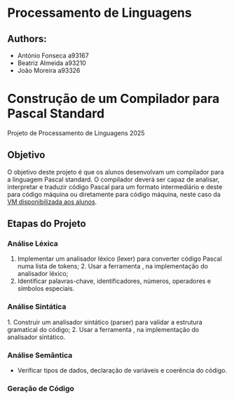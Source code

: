 # Processamento de Linguagens

## Authors:
    
* António Fonseca a93167
* Beatriz Almeida a93210
* João Moreira a93326
    

# Construção de um Compilador para Pascal Standard
Projeto de Processamento de Linguagens 2025

## Objetivo
O objetivo deste projeto é que os alunos desenvolvam um compilador para a linguagem Pascal standard.
O compilador deverá ser capaz de analisar, interpretar e traduzir código Pascal para um formato intermediário e deste para código máquina ou diretamente para código máquina, neste caso da [VM disponibilizada aos alunos](https://ewvm.epl.di.uminho.pt).

## Etapas do Projeto

### Análise Léxica

1. Implementar um analisador léxico (lexer) para converter código Pascal numa lista de tokens;
 2. Usar a ferramenta , na implementação do analisador léxico;
3. Identificar palavras-chave, identificadores, números, operadores e símbolos especiais.

### Análise Sintática

 1. Construir um analisador sintático (parser) para validar a estrutura gramatical do código;
 2. Usar a ferramenta , na implementação do analisador sintático.

### Análise Semântica

* Verificar tipos de dados, declaração de variáveis e coerência do código.

### Geração de Código

